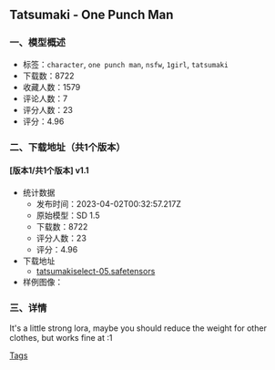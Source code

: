 ## Tatsumaki - One Punch Man
### 一、模型概述

- 标签：`character`, `one punch man`, `nsfw`, `1girl`, `tatsumaki`
- 下载数：8722
- 收藏人数：1579
- 评论人数：7
- 评分人数：23
- 评分：4.96

### 二、下载地址（共1个版本）

#### [版本1/共1个版本] v1.1

- 统计数据
  - 发布时间：2023-04-02T00:32:57.217Z
  - 原始模型：SD 1.5
  - 下载数：8722
  - 评分人数：23
  - 评分：4.96
- 下载地址
  - [tatsumakiselect-05.safetensors](https://civitai.com/api/download/models/33446)
- 样例图像：

### 三、详情
<p>It's a little strong lora, maybe you should reduce the weight for other clothes, but works fine at :1</p><p><a rel="ugc" href="https://drive.google.com/file/d/1dW4lRz11jIbCZMKrs-TiFWbda8JZLntT/view?usp=share_link">Tags</a></p>